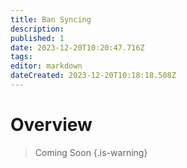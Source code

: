```yaml
---
title: Ban Syncing
description: 
published: 1
date: 2023-12-20T10:20:47.716Z
tags: 
editor: markdown
dateCreated: 2023-12-20T10:18:18.508Z
---
```


# Overview
> Coming Soon
{.is-warning}